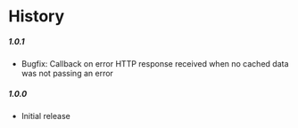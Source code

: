 # History

##### 1.0.1
* Bugfix: Callback on error HTTP response received when no cached data was not passing an error

##### 1.0.0
* Initial release

